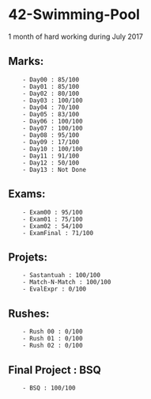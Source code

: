 # 42-Swimming-Pool
1 month of hard working during July 2017

## Marks:
        - Day00 : 85/100
        - Day01 : 85/100
        - Day02 : 80/100
        - Day03 : 100/100
        - Day04 : 70/100
        - Day05 : 83/100
        - Day06 : 100/100
        - Day07 : 100/100
        - Day08 : 95/100
        - Day09 : 17/100
        - Day10 : 100/100
        - Day11 : 91/100
        - Day12 : 50/100
        - Day13 : Not Done
        
## Exams:
        - Exam00 : 95/100
        - Exam01 : 75/100
        - Exam02 : 54/100
        - ExamFinal : 71/100
        
## Projets:
        - Sastantuah : 100/100
        - Match-N-Match : 100/100
        - EvalExpr : 0/100
        
## Rushes:
        - Rush 00 : 0/100
        - Rush 01 : 0/100
        - Rush 02 : 0/100
        
## Final Project : BSQ
        - BSQ : 100/100
        
